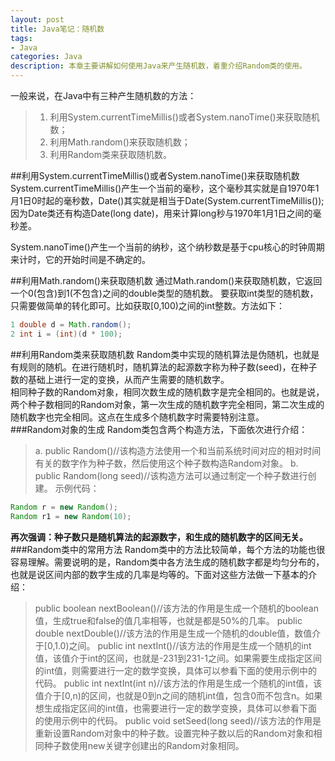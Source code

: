 ```yaml
---
layout: post
title: Java笔记：随机数
tags:
- Java
categories: Java
description: 本章主要讲解如何使用Java来产生随机数，着重介绍Random类的使用。
---
```


一般来说，在Java中有三种产生随机数的方法：
>1. 利用System.currentTimeMillis()或者System.nanoTime()来获取随机数；
>2. 利用Math.random()来获取随机数；
>3. 利用Random类来获取随机数。  

##利用System.currentTimeMillis()或者System.nanoTime()来获取随机数  
System.currentTimeMillis()产生一个当前的毫秒，这个毫秒其实就是自1970年1月1日0时起的毫秒数，Date()其实就是相当于Date(System.currentTimeMillis());因为Date类还有构造Date(long date)，用来计算long秒与1970年1月1日之间的毫秒差。  

System.nanoTime()产生一个当前的纳秒，这个纳秒数是基于cpu核心的时钟周期来计时，它的开始时间是不确定的。

##利用Math.random()来获取随机数
通过Math.random()来获取随机数，它返回一个0(包含)到1(不包含)之间的double类型的随机数。
要获取int类型的随机数，只需要做简单的转化即可。比如获取[0,100)之间的int整数。方法如下：
```java
1 double d = Math.random();
2 int i = (int)(d * 100);
```

##利用Random类来获取随机数
Random类中实现的随机算法是伪随机，也就是有规则的随机。在进行随机时，随机算法的起源数字称为种子数(seed)，在种子数的基础上进行一定的变换，从而产生需要的随机数字。  
相同种子数的Random对象，相同次数生成的随机数字是完全相同的。也就是说，两个种子数相同的Random对象，第一次生成的随机数字完全相同，第二次生成的随机数字也完全相同。这点在生成多个随机数字时需要特别注意。  
###Random对象的生成
Random类包含两个构造方法，下面依次进行介绍：
>a. public Random()//该构造方法使用一个和当前系统时间对应的相对时间有关的数字作为种子数，然后使用这个种子数构造Random对象。
>b. public Random(long seed)//该构造方法可以通过制定一个种子数进行创建。
示例代码：
```java
Random r = new Random();
Random r1 = new Random(10);
```
**再次强调：种子数只是随机算法的起源数字，和生成的随机数字的区间无关。**
###Random类中的常用方法
Random类中的方法比较简单，每个方法的功能也很容易理解。需要说明的是，Random类中各方法生成的随机数字都是均匀分布的，也就是说区间内部的数字生成的几率是均等的。下面对这些方法做一下基本的介绍：  
>public boolean nextBoolean()//该方法的作用是生成一个随机的boolean值，生成true和false的值几率相等，也就是都是50%的几率。
>public double nextDouble()//该方法的作用是生成一个随机的double值，数值介于[0,1.0)之间。
>public int nextInt()//该方法的作用是生成一个随机的int值，该值介于int的区间，也就是-231到231-1之间。如果需要生成指定区间的int值，则需要进行一定的数学变换，具体可以参看下面的使用示例中的代码。
>public int nextInt(int n)//该方法的作用是生成一个随机的int值，该值介于[0,n)的区间，也就是0到n之间的随机int值，包含0而不包含n。如果想生成指定区间的int值，也需要进行一定的数学变换，具体可以参看下面的使用示例中的代码。
>public void setSeed(long seed)//该方法的作用是重新设置Random对象中的种子数。设置完种子数以后的Random对象和相同种子数使用new关键字创建出的Random对象相同。
